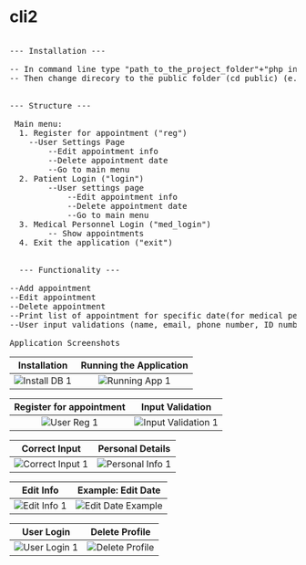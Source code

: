 # cli2

<pre>

--- Installation ---

-- In command line type "path_to_the_project_folder"+"php install.php" command(e.g. "c:\xampp\htdocs\PHP\cli2>php install.php"). After that `cli2` schema will be created with `patients`and `personnel`tables with some example data.
-- Then change direcory to the public folder (cd public) (e.g. "c:\xampp\htdocs\PHP\cli2\public")


--- Structure ---

 Main menu:
  1. Register for appointment ("reg")
    --User Settings Page
        --Edit appointment info
        --Delete appointment date
        --Go to main menu
  2. Patient Login ("login")
        --User settings page
            --Edit appointment info
            --Delete appointment date
            --Go to main menu
  3. Medical Personnel Login ("med_login")
        -- Show appointments
  4. Exit the application ("exit")
  
  
  --- Functionality ---
  
--Add appointment
--Edit appointment
--Delete appointment
--Print list of appointment for specific date(for medical personnel)
--User input validations (name, email, phone number, ID number, date, time)

Application Screenshots
</pre>

Installation            |  Running the Application
:-------------------------:|:-------------------------:
![Install DB 1](https://user-images.githubusercontent.com/70884391/151970062-b6bf9902-56f9-4e7b-a6de-885230a6defb.png)|![Running App 1](https://user-images.githubusercontent.com/70884391/151969713-e195770b-806a-4efd-bbf1-0f9f34b6e977.png)

Register for appointment | Input Validation
:-------------------------:|:-------------------------:
![User Reg 1](https://user-images.githubusercontent.com/70884391/151971746-fec05344-969e-4982-ac31-c9cc6de5d5c1.png)|![Input Validation 1](https://user-images.githubusercontent.com/70884391/151972123-20f18aae-87b2-4ce3-9378-bf9e5976c152.png)

Correct Input | Personal Details
:-------------------------:|:-------------------------:
![Correct Input 1](https://user-images.githubusercontent.com/70884391/151972804-97119fe2-a6e8-407d-996a-9d17f274206d.png)|![Personal Info 1](https://user-images.githubusercontent.com/70884391/151972822-e3e51cd5-8dd9-4e85-af1c-a944ce4a01aa.png)

Edit Info | Example: Edit Date
:-------------------------:|:-------------------------:
![Edit Info 1](https://user-images.githubusercontent.com/70884391/151973640-327db2de-fc58-4ccb-9cdb-fffd01bc9926.png)|![Edit Date Example](https://user-images.githubusercontent.com/70884391/151973705-d1b97365-f7ea-4b5f-8877-af73f20212fc.png)

User Login | Delete Profile
:-------------------------:|:-------------------------:
![User Login 1](https://user-images.githubusercontent.com/70884391/151974421-a303fe65-ab67-4d05-a6c4-c6c488d66bb9.png)|![Delete Profile](https://user-images.githubusercontent.com/70884391/151974443-9e4d7a49-c889-4c43-a705-fef18b42ee40.png)

